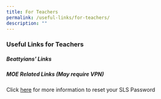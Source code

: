 ```yaml
---
title: For Teachers
permalink: /useful-links/for-teachers/
description: ""
---
```

### **Useful Links for Teachers**

##### **Beattyians' Links**



##### **MOE Related Links (May require VPN)**



Click [here](https://staging.d20c7gu3ctms61.amplifyapp.com/useful-links/singapore-sls/) for more information to reset your SLS Password